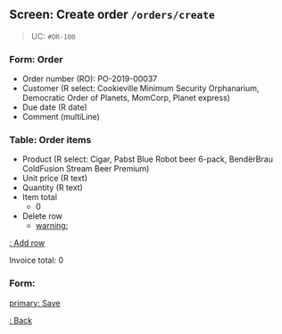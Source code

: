 ## Screen: Create order `/orders/create`

> UC: `#OR-100`

### Form: Order

- Order number (RO): PO-2019-00037
- Customer (R select: Cookieville Minimum Security Orphanarium, Democratic Order of Planets, MomCorp, Planet express)
- Due date (R date)
- Comment (multiLine)

### Table: Order items

- Product (R select: Cigar, Pabst Blue Robot beer 6-pack, BendërBrau ColdFusion Stream Beer Premium)
- Unit price (R text)
- Quantity (R text)
- Item total
    - 0
- Delete row
    - [warning: <i class="far fa-trash-alt"></i>]()

[:<i class="fas fa-plus"></i> Add row]()

Invoice total: 0

### Form:

[primary: <i class="fas fa-check"></i> Save](#/orders/detail)

[:<i class="fas fa-chevron-left"></i> Back](#/orders)
